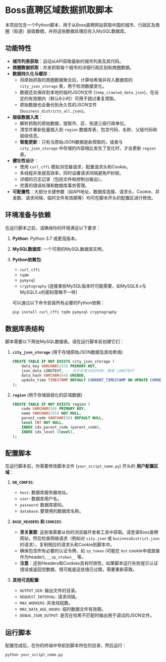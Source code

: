# Boss直聘区域数据抓取脚本

本项目包含一个Python脚本，用于从Boss直聘网站获取中国的城市、行政区及商圈（街道）层级数据，并将这些数据处理后存入MySQL数据库。

## 功能特性

-   **城市列表获取**：自动从API获取最新的城市列表及其代码。
-   **商圈数据抓取**：并发抓取每个城市的详细行政区划和商圈数据。
-   **数据持久化与缓存**：
    -   将原始抓取的商圈数据聚合后，计算哈希值并存入数据库的 `city_json_storage` 表，用于检测数据变化。
    -   数据还会保存到本地的临时JSON文件 (`temp_crawled_data.json`)，在设定的有效期内（默认6小时）可用于跳过重复爬取。
    -   原始数据也会备份到永久性的JSON文件 (`business_districts_all.json`)。
-   **层级数据入库**：
    -   解析抓取的原始数据，提取市、区、街道三级行政单位。
    -   清空并重新批量插入到 `region` 数据库表，包含代码、名称、父级代码和层级信息。
    -   **智能更新**：只有当原始JSON数据是新爬取的，或者与 `city_json_storage` 中存储的内容相比发生了变化时，才会更新 `region` 表。
-   **健壮性设计**：
    -   使用 `curl_cffi` 模拟浏览器请求，配置请求头和Cookie。
    -   多线程并发提高效率，同时设置请求间隔避免IP封锁。
    -   详细的日志记录（包括文件和控制台输出）。
    -   完善的错误处理和数据库事务管理。
-   **可配置性**：大部分关键参数（如API地址、数据库连接、请求头、Cookie、并发数、请求间隔、临时文件有效期等）均可在脚本开头的配置区进行修改。

## 环境准备与依赖

在运行脚本之前，请确保你的环境满足以下要求：

1.  **Python**: Python 3.7 或更高版本。
2.  **MySQL数据库**: 一个可用的MySQL数据库实例。
3.  **Python依赖包**:
    -   `curl_cffi`
    -   `tqdm`
    -   `pymysql`
    -   `cryptography` (连接某些MySQL版本时可能需要，如MySQL8.x与MySQL5.x的密码策略不一样)

    可以通过以下命令安装所有必要的Python依赖：
    ```bash
    pip install curl_cffi tqdm pymysql cryptography
    ```

## 数据库表结构

脚本需要以下两张MySQL数据表。请在运行脚本前创建它们：

1.  **`city_json_storage`** (用于存储原始JSON数据及其哈希值)
    ```sql
    CREATE TABLE IF NOT EXISTS city_json_storage (
        data_key VARCHAR(255) PRIMARY KEY,
        json_data LONGTEXT, -- 对于非常大的JSON，使用 LONGTEXT
        data_hash VARCHAR(64) UNIQUE,
        update_time TIMESTAMP DEFAULT CURRENT_TIMESTAMP ON UPDATE CURRENT_TIMESTAMP
    );
    ```

2.  **`region`** (用于存储层级化的区域数据)
    ```sql
    CREATE TABLE IF NOT EXISTS region (
        code VARCHAR(50) PRIMARY KEY,
        name VARCHAR(255) NOT NULL,
        parent_code VARCHAR(50) DEFAULT NULL,
        level INT NOT NULL,
        INDEX idx_parent_code (parent_code),
        INDEX idx_level (level),
    );
    ```

## 配置脚本

在运行脚本前，你需要修改脚本文件 (`your_script_name.py`) 开头的 **用户配置区域**：

1.  **`DB_CONFIG`**:
    -   `host`: 数据库服务器地址。
    -   `user`: 数据库用户名。
    -   `password`: 数据库密码。
    -   `database`: 要使用的数据库名称。

2.  **`BASE_HEADERS` 和 `COOKIES`**:
    -   **至关重要**: 这些值需要从你的浏览器开发者工具中获取。请登录Boss直聘网站，然后检查网络请求（例如对 `city.json` 或 `businessDistrict.json` 的请求），复制相应的请求头和Cookie到脚本中。
    -   确保包含所有必要的认证令牌，如 `zp_token` (可能在 `bst` cookie中或直接作为header), `__zp_stoken__` 等。
    -   **注意**：这些Headers和Cookies具有时效性，如果脚本运行失败提示认证错误或返回空数据，很可能是这些值已过期，需要重新获取。

3.  **其他可选配置**:
    -   `OUTPUT_DIR`: 输出文件的目录。
    -   `REQUEST_INTERVAL`: 请求间隔。
    -   `MAX_WORKERS`: 并发线程数。
    -   `MAX_DATA_AGE_HOURS`: 临时数据文件有效期。
    -   `DEBUG_JSON_OUTPUT`: 是否在哈希不匹配时输出用于调试的JSON文件。

## 运行脚本

配置完成后，在你的终端中导航到脚本所在的目录，然后运行：

```bash
python your_script_name.py
